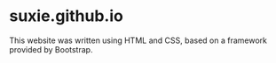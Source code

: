 # suxie.github.io
This website was written using HTML and CSS, based on a framework provided by Bootstrap. 
